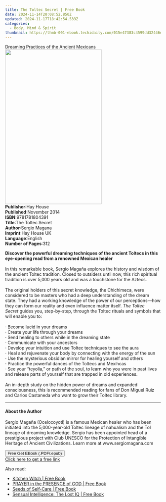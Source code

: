 ```yaml
---
title: The Toltec Secret | Free Book
date: 2024-11-14T20:08:52.850Z
updated: 2024-11-17T18:42:54.533Z
categories:
  - Body, Mind & Spirit
thumbnail: https://thmb-001-ebook.techidaily.com/015e47383c4599dd32446db909f3c3ceb60480c8a74c52db7bf51240db1ac3c8.jpg
---
```

<main id="book-container">
  <div class="flex flex-col">
    <div class="book-brief flex-1 py-6 px-4 sm:p-6 md:py-10 md:px-8">
      <!-- brief-->
      <div class="book-brief-main">
        Dreaming Practices of the Ancient Mexicans
      </div>
    </div>
    <div
      class="book-meta-info flex-1 grid gap-4 col-start-1 col-end-3 row-start-1 sm:mb-6 sm:grid-cols-4 lg:gap-6 lg:col-start-2 lg:row-end-6 lg:row-span-6 lg:mb-0"
    >
      <div
        class="book-meta-info-left place-content-center mt-4 p-4 text-sm leading-6 col-start-2 col-span-2 dark:text-slate-400"
      >
        <img
          class="w-full h-500 object-cover rounded-lg sm:h-255 sm:col-span-2 lg:col-span-full"
          src="https://img-001-ebook.techidaily.com/ac95becc2dd5776ba710f9205d48a56aa7c979e26abae0115305246f0cfd7400.jpg"
          alt=""
          width="312"
          height="500"
        />
      </div>
      <div
        class="book-meta-info-right mt-2 col-start-1 row-start-2 col-span-3 self-center"
      >
        <!-- meta data  -->
        <div class="flex flex-col px-4 md:px-8">
          <div class="flex-1">
            <strong>Publisher</strong>:<span class="px-2">Hay House</span>
          </div>
          <div class="flex-1">
            <strong>Published</strong>:<span class="px-2">November 2014</span>
          </div>
          <div class="flex-1">
            <strong>ISBN</strong>:<span class="px-2">9781781804391</span>
          </div>
          <div class="flex-1">
            <strong>Title</strong>:<span class="px-2">The Toltec Secret</span>
          </div>
          <div class="flex-1">
            <strong>Author</strong>:<span class="px-2">Sergio Magana</span>
          </div>
          <div class="flex-1">
            <strong>Imprint</strong>:<span class="px-2">Hay House UK</span>
          </div>
          <div class="flex-1">
            <strong>Language</strong>:<span class="px-2">English</span>
          </div>
          <div class="flex-1">
            <strong>Number of Pages</strong>:<span class="px-2">312</span>
          </div>
        </div>
      </div>
    </div>
    <div class="book-description flex-1 py-6 px-4 sm:p-6 md:py-10 md:px-8">
      <div class="book-description-main">
        <div accordion-content="" id="description">
          <p>
            <b
              >Discover the powerful dreaming techniques of the ancient Toltecs
              in this eye-opening read from a renowned Mexican healer</b
            ><br /><b>&nbsp;</b><br />In this remarkable book, Sergio Magaña
            explores the history and wisdom of the ancient Toltec tradition.
            Closed to outsiders until now, this rich spiritual tradition is over
            5,000 years old and was a touchstone for the Aztecs.<br />&nbsp;<br />The
            original holders of this secret knowledge, the Chichimeca, were
            considered to be masters who had a deep understanding of the dream
            state. They had a working knowledge of the power of our
            perceptions—how they can form our reality and even influence matter
            itself.&nbsp;<i>The Toltec Secret</i>&nbsp;guides you, step-by-step,
            through the Toltec rituals and symbols that will enable you to:<br />&nbsp;<br />·
            Become lucid in your dreams<br />· Create your life through your
            dreams<br />· Send healing to others while in the dreaming state<br />·
            Communicate with your ancestors<br />· Develop your intuition and
            use Toltec techniques to see the aura<br />· Heal and rejuvenate
            your body by connecting with the energy of the sun<br />· Use the
            mysterious obsidian mirror for healing yourself and others<br />·
            Practice the powerful dances of the Toltecs and Mexihcas<br />· See
            your “teyolia,” or path of the soul, to learn who you were in past
            lives and release parts of yourself that are trapped in old
            experiences.<br />&nbsp;<br />An in-depth study on the hidden power
            of dreams and expanded consciousness, this&nbsp;is recommended
            reading for fans of Don Miguel Ruiz and Carlos Castaneda who want to
            grow their Toltec library.
          </p>
        </div>
        <div class="accordion-fader"></div>
      </div>
    </div>
    <div class="book-excerpts flex-1 py-6 px-4 sm:p-6 md:py-10 md:px-8">
      <!-- excerpts-->
      <div class="book-excerpts-main">
        <hr />
        <h4 class="placeholder placeholder-heading">
          <span>About the Author</span>
        </h4>
        <p>
          Sergio Magaña (Ocelocoyotl) is a famous Mexican healer who has been
          initiated into the 5,000-year-old Toltec lineage of nahualism and the
          Tol lineage of dreaming knowledge. Sergio has been appointed head of a
          prestigious project with Club UNESCO for the Protection of Intangible
          Heritage of Ancient Civilizations. Learn more at www.sergiomagana.com
        </p>
      </div>
    </div>
    <div
      class="book-about-author flex-1 py-6 px-4 sm:p-6 md:py-10 md:px-8"
    ></div>
    <div class="book-free-get flex-1 py-6 px-4 sm:p-6 md:py-10 md:px-8">
      <button
        id="btn-free-get"
        class="bg-blue-500 hover:bg-blue-700 text-white font-bold py-2 px-4 rounded"
      >
        Free Get EBook (.PDF/.epub)
      </button>
      <div id="countdown-display" class="px-2 text-lg mt-2"></div>
      <a
        id="free-link"
        class="hidden bg-blue-500 hover:bg-blue-700 text-white font-bold py-2 px-4 rounded"
        href="https://www.ebooks.com/en-us/book/96316674/the-toltec-secret/sergio-magana/"
        target="_blank"
        >Click here to get a free link</a
      >
    </div>
    <script>
      let countdownTime = 0;
      let countdownInterval = null;
      document
        .getElementById('btn-free-get')
        .addEventListener('click', startCountdown);
      function startCountdown() {
        countdownTime = new Date().getTime() + 60000 * 3;
        countdownInterval = setInterval(updateCountdown, 1000);
        document.getElementById('btn-free-get').disabled = true;
        document
          .getElementById('btn-free-get')
          .classList.add('bg-gray-500', 'cursor-not-allowed');
      }
      function updateCountdown() {
        let currentTime = new Date().getTime();
        let timeLeft = countdownTime - currentTime;
        let secondsLeft = Math.floor(timeLeft / 1000);
        document.getElementById('countdown-display').innerHTML =
          `Remaining time: ${secondsLeft} seconds.`;
        if (secondsLeft <= 0) {
          clearInterval(countdownInterval);
          document.getElementById('btn-free-get').classList.add('hidden');
          document.getElementById('free-link').classList.remove('hidden');
          document.getElementById('countdown-display').innerHTML = '';
        }
      }
    </script>
  </div>
</main>

<ins class="adsbygoogle"
      style="display:block"
      data-ad-client="ca-pub-7571918770474297"
      data-ad-slot="8358498916"
      data-ad-format="auto"
      data-full-width-responsive="true"></ins>
    

<span class="atpl-alsoreadstyle">Also read:</span>
<div><ul>
<li><a href="https://novels-ebooks.techidaily.com/210511577-9781910559680-kitchen-witch/"><u>Kitchen Witch | Free Book</u></a></li>
<li><a href="https://novels-ebooks.techidaily.com/210508945-9781088017265-prayer-in-the-presence-of-god/"><u>PRAYER in the PRESENCE of GOD | Free Book</u></a></li>
<li><a href="https://novels-ebooks.techidaily.com/210509000-9780645262698-seeds-of-self-care/"><u>Seeds of Self-Care | Free Book</u></a></li>
<li><a href="https://novels-ebooks.techidaily.com/210511246-9781737699200-sensual-intelligence-the-lost-iq/"><u>Sensual Intelligence: The Lost IQ | Free Book</u></a></li>
</ul></div>

